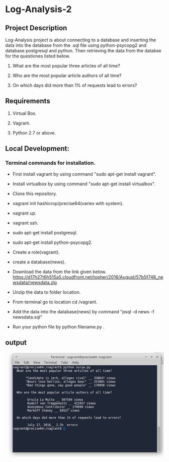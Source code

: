 # Log-Analysis-2

## Project Description

Log-Analysis project is about connecting to a database and inserting the data into the database from the .sql file using python-psycopg2 and database postgresql and python.
Then retrieving the data from the databse for the questiones listed below.

1. What are the most popular three articles of all time?

2. Who are the most popular article authors of all time?

3. On which days did more than 1% of requests lead to errors?

## Requirements

1. Virtual Box.

2. Vagrant.

3. Python 2.7 or above.

## Local Development:

### Terminal commands for installation.

* First install vagrant by using command "sudo apt-get install vagrant".

* Install virtualbox by using command "sudo apt-get install virtualbox".

* Clone this repository.

* vagrant init hashicrop/precise64(varies with system).

* vagrant up.

* vagrant ssh.

* sudo apt-get install postgresql.

* sudo apt-get install python-psycopg2.

* Create a role(vagrant).

* create a database(news).

* Download the data from the link given below. https://d17h27t6h515a5.cloudfront.net/topher/2016/August/57b5f748_newsdata/newsdata.zip

* Unzip the data to folder location.

* From terminal go to location cd /vagrant.

* Add the data into the database(news) by command 
"psql -d news -f newsdata.sql"

* Run your python file by python filename.py .

## output
![surya2.png](https://github.com/dasarisurya/Log-analysis/blob/master/surya2.png)
